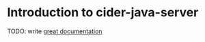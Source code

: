 # Introduction to cider-java-server

TODO: write [great documentation](http://jacobian.org/writing/great-documentation/what-to-write/)
